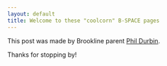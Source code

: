 ```yaml
---
layout: default
title: Welcome to these "coolcorn" B-SPACE pages
---
```

This post was made by Brookline parent [Phil Durbin](http://thedurbins.com/phil/devo).

Thanks for stopping by!
